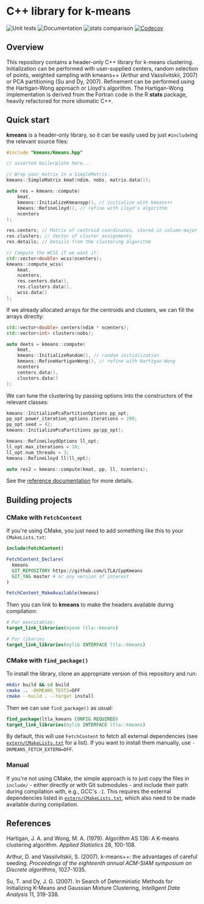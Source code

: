 # C++ library for k-means

![Unit tests](https://github.com/LTLA/CppKmeans/actions/workflows/run-tests.yaml/badge.svg)
![Documentation](https://github.com/LTLA/CppKmeans/actions/workflows/doxygenate.yaml/badge.svg)
![stats comparison](https://github.com/LTLA/CppKmeans/actions/workflows/compare-kmeans.yaml/badge.svg)
[![Codecov](https://codecov.io/gh/LTLA/CppKmeans/branch/master/graph/badge.svg?token=7S231XHC0Q)](https://codecov.io/gh/LTLA/CppKmeans)

## Overview

This repository contains a header-only C++ library for k-means clustering.
Initialization can be performed with user-supplied centers, random selection of points, weighted sampling with kmeans++ (Arthur and Vassilvitskii, 2007) or PCA partitioning (Su and Dy, 2007).
Refinement can be performed using the Hartigan-Wong approach or Lloyd's algorithm.
The Hartigan-Wong implementation is derived from the Fortran code in the R **stats** package, heavily refactored for more idiomatic C++.

## Quick start

**kmeans** is a header-only library, so it can be easily used by just `#include`ing the relevant source files:

```cpp
#include "kmeans/Kmeans.hpp"

// assorted boilerplate here...

// Wrap your matrix in a SimpleMatrix.
kmeans::SimpleMatrix kmat(ndim, nobs, matrix.data());

auto res = kmeans::compute(
    kmat,
    kmeans::InitializeKmeanspp(), // initialize with kmeans++
    kmeans::RefineLloyd(), // refine with Lloyd's algorithm
    ncenters 
);

res.centers; // Matrix of centroid coordinates, stored in column-major format
res.clusters; // Vector of cluster assignments
res.details; // Details from the clustering algorithm

// Compute the WCSS if we want it:
std::vector<double> wcss(ncenters);
kmeans::compute_wcss(
    kmat, 
    ncenters, 
    res.centers.data(), 
    res.clusters.data(), 
    wcss.data()
);
```

If we already allocated arrays for the centroids and clusters, we can fill the arrays directly:

```cpp
std::vector<double> centers(ndim * ncenters);
std::vector<int> clusters(nobs);

auto deets = kmeans::compute(
    kmat,
    kmeans::InitializeRandom(), // random initialization
    kmeans::RefineHartiganWong(), // refine with Hartigan-Wong 
    ncenters 
    centers.data(),
    clusters.data()
);
```

We can tune the clustering by passing options into the constructors of the relevant classes:

```cpp
kmeans::InitializePcaPartitionOptions pp_opt;
pp_opt.power_iteration_options.iterations = 200;
pp_opt.seed = 42;
kmeans::InitializePcaPartitions pp(pp_opt);

kmeans::RefineLloydOptions ll_opt;
ll_opt.max_iterations = 10;
ll_opt.num_threads = 3;
kmeans::RefineLloyd ll(ll_opt);

auto res2 = kmeans::compute(kmat, pp, ll, ncenters);
```

See the [reference documentation](https://ltla.github.io/CppKmeans) for more details.

## Building projects 

### CMake with `FetchContent`

If you're using CMake, you just need to add something like this to your `CMakeLists.txt`:

```cmake
include(FetchContent)

FetchContent_Declare(
  kmeans 
  GIT_REPOSITORY https://github.com/LTLA/CppKmeans
  GIT_TAG master # or any version of interest
)

FetchContent_MakeAvailable(kmeans)
```

Then you can link to **kmeans** to make the headers available during compilation:

```cmake
# For executables:
target_link_libraries(myexe ltla::kmeans)

# For libaries
target_link_libraries(mylib INTERFACE ltla::kmeans)
```

### CMake with `find_package()`

To install the library, clone an appropriate version of this repository and run:

```sh
mkdir build && cd build
cmake .. -DKMEANS_TESTS=OFF
cmake --build . --target install
```

Then we can use `find_package()` as usual:

```cmake
find_package(ltla_kmeans CONFIG REQUIRED)
target_link_libraries(mylib INTERFACE ltla::kmeans)
```

By default, this will use `FetchContent` to fetch all external dependencies (see [`extern/CMakeLists.txt`](extern/CMakeLists.txt) for a list).
If you want to install them manually, use `-DKMEANS_FETCH_EXTERN=OFF`.

### Manual

If you're not using CMake, the simple approach is to just copy the files in `include/` - either directly or with Git submodules - and include their path during compilation with, e.g., GCC's `-I`.
This requires the external dependencies listed in [`extern/CMakeLists.txt`](extern/CMakeLists.txt), which also need to be made available during compilation.

## References

Hartigan, J. A. and Wong, M. A. (1979).
Algorithm AS 136: A K-means clustering algorithm.
_Applied Statistics_ 28, 100-108.

Arthur, D. and Vassilvitskii, S. (2007). 
k-means++: the advantages of careful seeding.
_Proceedings of the eighteenth annual ACM-SIAM symposium on Discrete algorithms_, 1027-1035.

Su, T. and Dy, J. G. (2007).
In Search of Deterministic Methods for Initializing K-Means and Gaussian Mixture Clustering,
_Intelligent Data Analysis_ 11, 319-338.
